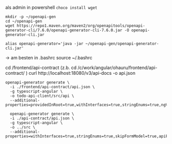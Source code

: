 

als admin in powershell ```choco install wget```


```
mkdir -p ~/openapi-gen
cd ~/openapi-gen
wget https://repo1.maven.org/maven2/org/openapitools/openapi-generator-cli/7.6.0/openapi-generator-cli-7.6.0.jar -O openapi-generator-cli.jar
```

```
alias openapi-generator='java -jar ~/openapi-gen/openapi-generator-cli.jar'
```
-> am besten in .bashrc
source ~/.bashrc 

cd <projekt>/frontend/api-contract (z.b.   cd /c/work/angular/ohauru/frontend/api-contract/ )
curl http://localhost:18080/v3/api-docs -o api.json


```
openapi-generator generate \
  -i ./frontend/api-contract/api.json \
  -g typescript-angular \
  -o todo-api-client/src/api \
  --additional-properties=providedInRoot=true,withInterfaces=true,stringEnums=true,ngVersion=20.0.0

  openapi-generator generate \
  -i ./api-contract/api.json \
  -g typescript-angular \
  -o ../src \
  --additional-properties=withInterfaces=true,stringEnums=true,skipFormModel=true,apiFileName=api,modelFileName=models


```